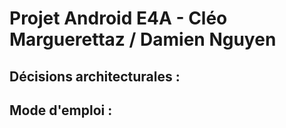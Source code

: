 # Projet Android E4A - Cléo Marguerettaz / Damien Nguyen

## Décisions architecturales :

## Mode d'emploi :
